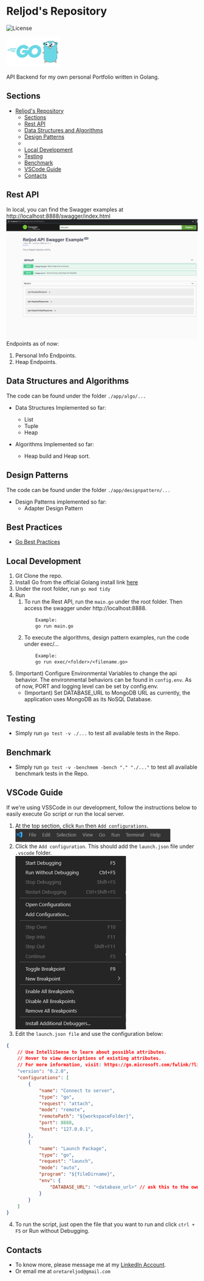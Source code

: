 # Reljod's Repository
![License](https://img.shields.io/badge/License-Apache%202-brightgreen)

<img height="80" src="assets/docs/golang_icon.png" alt="Golang Icon"/>

API Backend for my own personal Portfolio written in Golang.


## Sections
- [Reljod's Repository](#reljods-repository)
  - [Sections](#sections)
  - [Rest API](#rest-api)
  - [Data Structures and Algorithms](#data-structures-and-algorithms)
  - [Design Patterns](#design-patterns)
  - 
  - [Local Development](#local-development)
  - [Testing](#testing)
  - [Benchmark](#benchmark)
  - [VSCode Guide](#vscode-guide)
  - [Contacts](#contacts)


## Rest API
In local, you can find the Swagger examples at http://localhost:8888/swagger/index.html
![Swagger Example](assets/docs/swaggerexample.png)
Endpoints as of now:
1. Personal Info Endpoints.
2. Heap Endpoints.

## Data Structures and Algorithms
The code can be found under the folder ```./app/algo/...```
- Data Structures Implemented so far:
  - List
  - Tuple
  - Heap

- Algorithms Implemented so far:
  - Heap build and Heap sort.

## Design Patterns
The code can be found under the folder ```./app/designpattern/...```
- Design Patterns implemented so far:
  - Adapter Design Pattern

## Best Practices
- [Go Best Practices](./exec/bestpractice/README.md)

## Local Development
1. Git Clone the repo.
2. Install Go from the official Golang install link [here](https://golang.org/doc/install)
3. Under the root folder, run ```go mod tidy```
4. Run
   1. To run the Rest API, run the ```main.go``` under the root folder. Then access the swagger under http://localhost:8888.
        ```
            Example:
            go run main.go
        ```
   2. To execute the algorithms, design pattern examples, run the code under exec/...
        ```
            Example:
            go run exec/<folder>/<filename.go>
        ```
5. (Important) Configure Environmental Variables to change the api behavior. The environmental behaviors can be found in ```config.env```. As of now, PORT and logging level can be set by config.env.
    - (Important) Set DATABASE_URL to MongoDB URL as currently, the application uses MongoDB as its NoSQL Database.

## Testing
- Simply run ```go test -v ./...``` to test all available tests in the Repo.


## Benchmark
- Simply run ```go test -v -benchmem -bench "." "./..."``` to test all available benchmark tests in the Repo.


## VSCode Guide
If we're using VSSCode in our development, follow the instructions below to easily execute Go script or run the local server.
1. At the top section, click `Run` then `Add configurations`. <br>
![VSCode Guide 1](assets/docs/vscodeguide1.png)
2. Click the `Add configuration`. This should add the `launch.json` file under `.vscode` folder.<br>
![VSCode Guide 2](assets/docs/vscodeguide2.png)
3. Edit the `launch.json file` and use the configuration below:
```json
{
    // Use IntelliSense to learn about possible attributes.
    // Hover to view descriptions of existing attributes.
    // For more information, visit: https://go.microsoft.com/fwlink/?linkid=830387
    "version": "0.2.0",
    "configurations": [
        {
            "name": "Connect to server",
            "type": "go",
            "request": "attach",
            "mode": "remote",
            "remotePath": "${workspaceFolder}",
            "port": 8888,
            "host": "127.0.0.1",
        },
        {
            "name": "Launch Package",
            "type": "go",
            "request": "launch",
            "mode": "auto",
            "program": "${fileDirname}",
            "env": {
                "DATABASE_URL": "<database_url>" // ask this to the owner.
            }
        }
    ]
}
```
4. To run the script, just open the file that you want to run and click `ctrl + F5` or Run without Debugging.

## Contacts
- To know more, please message me at my [LinkedIn Account](https://www.linkedin.com/in/reljodoreta/).
- Or email me at ```oretareljod@gmail.com```